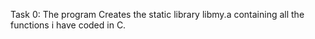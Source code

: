 Task 0: The program Creates the static library libmy.a containing all the functions i have coded in C.
